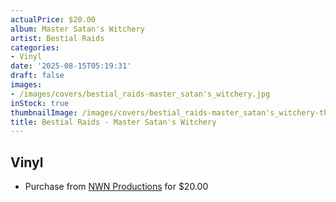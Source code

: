 ```yaml
---
actualPrice: $20.00
album: Master Satan's Witchery
artist: Bestial Raids
categories:
- Vinyl
date: '2025-08-15T05:19:31'
draft: false
images:
- /images/covers/bestial_raids-master_satan's_witchery.jpg
inStock: true
thumbnailImage: /images/covers/bestial_raids-master_satan's_witchery-thumb.jpg
title: Bestial Raids - Master Satan's Witchery
---
```


## Vinyl
* Purchase from [NWN Productions](http://shop.nwnprod.com/index.php?route=product/product&path=75&product_id=54026&sort=pd.name&order=ASC) for $20.00
